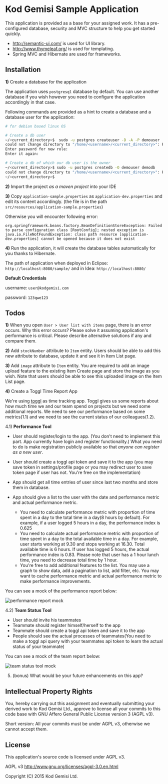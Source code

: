 Kod Gemisi Sample Application
=============================

This application is provided as a base for your assigned work. It has a pre-configured database, security and MVC structure to help you get started quickly.

* http://semantic-ui.com/ is used for UI library.
* http://www.thymeleaf.org/ is used for templating.
* Spring MVC and Hibernate are used for frameworks.

Installation
------------

**1)** Create a database for the application

The application uses `postgresql` database by default. You can use another database if you wish however you need to configure the application accordingly in that case.

Following commands are provided as a hint to create a database and a database user for the application:

```bash
# for debian based linux OS

# Create a db user
~/<current_directory>$  sudo -u postgres createuser -D -A -P demouser
could not change directory to "/home/<username>/<current_directory>": Permission denied
Enter password for new role:
Enter it again:

# Create a db of which our db user is the owner
~/<current_directory>$ sudo -u postgres createdb -O demouser demodb
could not change directory to "/home/<username>/<current_directory>": Permission denied
~/<current_directory>$
```

**2)** Import the project _as a maven project_ into your IDE

**3)** Copy `application-sample.properties` as `application-dev.properties` and edit its content accordingly. (the file is in the path  `src/resources/application-sample.properties`)

Otherwise you will encounter following error:

```
org.springframework.beans.factory.BeanDefinitionStoreException: Failed to parse configuration class [RootConfig]; nested exception is java.io.FileNotFoundException: class path resource [application-dev.properties] cannot be opened because it does not exist
```

**4)** Run the application, it will create the database tables automatically for you thanks to Hibernate.

The path of application when deployed in Eclipse: `http://localhost:8080/sample/` and in Idea: `http://localhost:8080/`

**Default Credentials**

username: `user@kodgemisi.com`

password: `123qwe123`

Todos
-----

**1)** When you open `User > User list with items` page, there is an error occurs. Why this error occurs? Please solve it assuming application's performance is critical. Please describe alternative solutions if any and compare them.

**2)** Add `stockNumber` attribute to `Item` entity. Users should be able to add this new attribute to database, update it and see it in Item List page.

**3)** Add `image` attribute to `Item` entity. You are required to add an image upload feature to the existing Item Create page and store the image as you wish. Note that users should be able to see this uploaded image on the Item List page.

**4)** Create a Toggl Time Report App

We're using [toggl](https://toggl.com/) as time tracking app. Toggl gives us some reports about how much time we and our team spend on projects but we need some additional reports. We need to see our performance based on some metrics(1.1) and we need to see the current status of our colleagues(1.2).

4.1) **Performance Tool**

* User should register/login to the app. (You don't need to implement this part. App currently have login and register functionality.) What you need to do is make registration publicly available so that _anyone can register as a new user_.

* User should create a toggl api token and save it to the app (you may save token in settings/profile page or you may redirect user to save token page if user has not. You're free on the implementation)

* App should get all time entries of user since last two months and store them in database.

* App should give a list to the user with the date and performance metric and actual performance metric.

    * You need to calculate performance metric with proportion of time spent in a day to the total time in a day(8 hours by default). For example,  if a user logged 5 hours in a day, the performance index is 0.625
    * You need to calculate actual performance metric with proportion of time spent in a day to the total available time in a day. For example, user starts working at 9.30 and stops working at 16.30. Total available time is 6 hours. If user has logged 5 hours, the actual performance index is 0.83. Please note that user has a 1 hour lunch time, you need to decrease total time by 1 hour.
    * You're free to add additional features to the list. You may use a graph to show data, add a pagination to list, add filter, etc. You may want to cache performance metric and actual performance metric to make performance improvements.

You can see a mock of the performance report below:

![performance report mock](performance-page.png)

4.2) **Team Status Tool**

* User should invite his teammates
* Teammate should register himself/herself to the app
* Teammate should create a toggl api token and save it to the app
* People should see the actual processes of teammates(You need to make a toggl api query with your teammates api token to learn the actual status of your teammate)

You can see a mock of the team report below:

![team status tool mock](dashboard.png)

5) (bonus) What would be your future enhancements on this app?

Intellectual Property Rights
----------------------------

You, hereby carrying out this assignment and eventually submitting your derived work to Kod Gemisi Ltd., approve to license all your commits to this code base with GNU Affero General Public License version 3 (AGPL v3).

Short version: All your commits must be under AGPL v3, otherwise we cannot accept them.

License
-------

This application's source code is licensed under AGPL v3.

AGPL v3 <http://www.gnu.org/licenses/agpl-3.0.en.html>

Copyright (C) 2015 Kod Gemisi Ltd.
